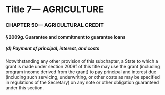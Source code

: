 
# Title 7— AGRICULTURE
### CHAPTER 50— AGRICULTURAL CREDIT
#### § 2009g. Guarantee and commitment to guarantee loans
##### (d) Payment of principal, interest, and costs

Notwithstanding any other provision of this subchapter, a State to which a grant is made under section 2009f of this title may use the grant (including program income derived from the grant) to pay principal and interest due (including such servicing, underwriting, or other costs as may be specified in regulations of the Secretary) on any note or other obligation guaranteed under this section.
